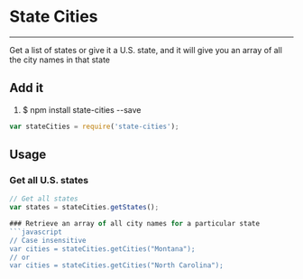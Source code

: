 # State Cities
--------------
Get a list of states or give it a U.S. state, and it will give you an array of all the city names in that state

## Add it

1. $ npm install state-cities --save
```javascript
var stateCities = require('state-cities');
```

## Usage

### Get all U.S. states
```javascript
// Get all states
var states = stateCities.getStates();

### Retrieve an array of all city names for a particular state
```javascript
// Case insensitive
var cities = stateCities.getCities("Montana");
// or 
var cities = stateCities.getCities("North Carolina");
```
